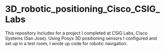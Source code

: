 # 3D_robotic_positioning_Cisco_CSIG_Labs
This repository includes for a project I completed at CSIG Labs, Cisco Systems (San Jose). Using Posyx 3D positioning sensors I configured and set up in a test room, I wrote up code for robotic navigation.
